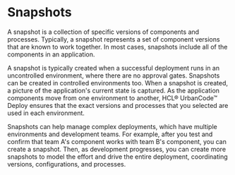 # Snapshots

A snapshot is a collection of specific versions of components and processes. Typically, a snapshot represents a set of component versions that are known to work together. In most cases, snapshots include all of the components in an application.

A snapshot is typically created when a successful deployment runs in an uncontrolled environment, where there are no approval gates. Snapshots can be created in controlled environments too. When a snapshot is created, a picture of the application's current state is captured. As the application components move from one environment to another, HCL® UrbanCode™ Deploy ensures that the exact versions and processes that you selected are used in each environment.

Snapshots can help manage complex deployments, which have multiple environments and development teams. For example, after you test and confirm that team A's component works with team B's component, you can create a snapshot. Then, as development progresses, you can create more snapshots to model the effort and drive the entire deployment, coordinating versions, configurations, and processes.

